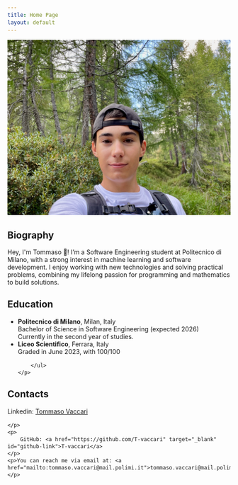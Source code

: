 ```yaml
---
title: Home Page
layout: default
---
```



<img src="assets/images/IMG_4406.jpeg" alt="Tommaso Vaccari profile picture" class="profile-pic">

<section id="Biography">
    <h2>Biography</h2>
    <!-- Inserisci qui la tua foto -->
    <!--<img src="img.jpeg" alt="Foto di Tommaso" class="profile-pic"> -->
    <p>
      Hey, I'm Tommaso 👋! I’m a Software Engineering student at Politecnico di Milano, with a strong interest in machine learning and software development. I enjoy working with new technologies and solving practical problems, combining my lifelong passion for programming and mathematics to build solutions.
    </p>
</section>



<section id="Education">
    <h2>Education</h2>
    <p>
        <ul>
            <li><strong>Politecnico di Milano</strong>, Milan, Italy<br>
                Bachelor of Science in Software Engineering (expected 2026)<br>
                Currently in the second year of studies.
            </li>
            <li><strong>Liceo Scientifico</strong>, Ferrara, Italy<br>
                Graded in June 2023, with 100/100
            </li>

            
        </ul>
    </p>
</section>


<section id="contacts">
    <h2>Contacts</h2>
    <p>
        Linkedin: <a href="https://www.linkedin.com/in/tommaso-vaccari-97b36b298/" target="_blank" id="linkedin-link">Tommaso Vaccari</a>
        
    </p>
    <p>
        GitHub: <a href="https://github.com/T-vaccari" target="_blank" id="github-link">T-vaccari</a>
    </p>
    <p>You can reach me via email at: <a href="mailto:tommaso.vaccari@mail.polimi.it">tommaso.vaccari@mail.polimi.it</a></p>
</section>